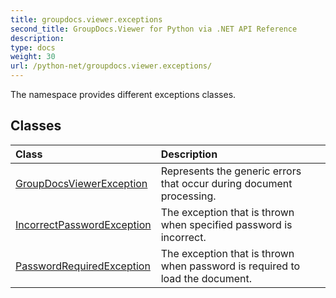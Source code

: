```yaml
---
title: groupdocs.viewer.exceptions
second_title: GroupDocs.Viewer for Python via .NET API Reference
description: 
type: docs
weight: 30
url: /python-net/groupdocs.viewer.exceptions/
---
```



The namespace provides different exceptions classes.

## Classes
| Class | Description |
| :- | :- |
|[GroupDocsViewerException](/viewer/python-net/groupdocs.viewer.exceptions/groupdocsviewerexception/)|Represents the generic errors that occur during document processing.|
|[IncorrectPasswordException](/viewer/python-net/groupdocs.viewer.exceptions/incorrectpasswordexception/)|The exception that is thrown when specified password is incorrect.|
|[PasswordRequiredException](/viewer/python-net/groupdocs.viewer.exceptions/passwordrequiredexception/)|The exception that is thrown when password is required to load the document.|
